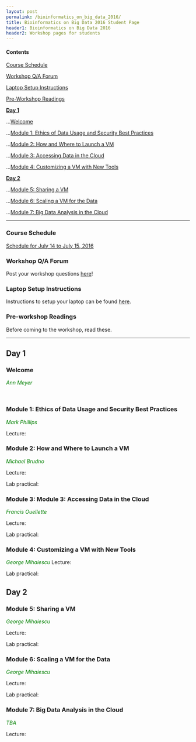 ```yaml
---
layout: post
permalink: /bioinformatics_on_big_data_2016/
title: Bioinformatics on Big Data 2016 Student Page
header1: Bioinformatics on Big Data 2016
header2: Workshop pages for students
---
```



#### Contents
[Course Schedule](#course_schedule)

[Workshop Q/A Forum](#q_a_forum)

[Laptop Setup Instructions](#laptop_setup)

[Pre-Workshop Readings](#pre_readings)

**[Day 1](#day_1)**


...[Welcome](#welcome)

...[Module 1: Ethics of Data Usage and Security Best Practices](#module_1)

...[Module 2: How and Where to Launch a VM](#module_2)

...[Module 3: Accessing Data in the Cloud](#module_3)

...[Module 4: Customizing a VM with New Tools](#module_4)

 
**[Day 2](#day_2)**

  
...[Module 5: Sharing a VM](#module_5)

…[Module 6: Scaling a VM for the Data](#module_6)

...[Module 7: Big Data Analysis in the Cloud](#module_7)


***
  
###  Course Schedule  <a id="course_schedule"></a>

<a href="http://bioinformatics-ca.github.io/2016_workshops/collaboratory/BigData_2016_Schedule_v3.pdf">Schedule for July 14 to July 15, 2016</a>


###  Workshop Q/A Forum <a id="q_a_forum"></a>

  Post your workshop questions <a href="http://todaysmeet.com/Collaboratory2016">here</a>!



###  Laptop Setup Instructions <a id="laptop_setup"></a>

  Instructions to setup your laptop can be found <a href="http://bioinformatics-ca.github.io/2016_workshops/collaboratory/laptop_setup_instructions.pdf">here</a>.


###  Pre-workshop Readings <a id="pre_readings"></a>

  Before coming to the workshop, read these.


***

##  Day 1 <a id="day_1"></a>

###  Welcome <a id="welcome"></a>

  *<font color="green">Ann Meyer</font>* 

<br>

###  Module 1: Ethics of Data Usage and Security Best Practices <a id="module_1"></a>

   *<font color="green">Mark Phillips</font>*

  Lecture:


###  Module 2: How and Where to Launch a VM <a id="module_2"></a>

   *<font color="green">Michael Brudno</font>*

  Lecture:

  Lab practical:


###  Module 3: Module 3: Accessing Data in the Cloud <a id="module_3"></a>

   *<font color="green">Francis Ouellette</font>*

  Lecture:

  Lab practical:


###  Module 4: Customizing a VM with New Tools <a id="module_4"></a>

   *<font color="green">George Mihaiescu</font>*
  Lecture:

  Lab practical:


##  Day 2 <a id="day_2"></a>

###  Module 5: Sharing a VM <a id="module_5"></a>

   *<font color="green">George Mihaiescu</font>*
 
 Lecture:

 Lab practical:


###  Module 6: Scaling a VM for the Data <a id="module_6"></a>

   *<font color="green">George Mihaiescu</font>*
 
 Lecture:

 Lab practical:


###  Module 7: Big Data Analysis in the Cloud <a id="module_7"></a>

   *<font color="green">TBA</font>*
 
 Lecture:
